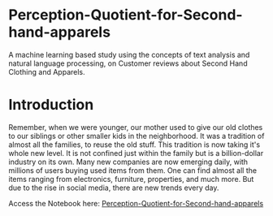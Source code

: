 # Perception-Quotient-for-Second-hand-apparels
A machine learning based study using the concepts of text analysis and natural language processing, on Customer reviews about Second Hand Clothing and Apparels.

# Introduction
Remember, when we were younger, our mother used to give our old clothes to our siblings or other smaller kids in the neighborhood. It was a tradition of almost all the families, to reuse the old stuff. This tradition is now taking it's whole new level. It is not confined just within the family but is a billion-dollar industry on its own. Many new companies are now emerging daily, with millions of users buying used items from them. One can find almost all the items ranging from electronics, furniture, properties, and much more. But due to the rise in social media, there are new trends every day. 

Access the Notebook here: [Perception-Quotient-for-Second-hand-apparels](https://colab.research.google.com/drive/1Dw2xcko9pWiidZJRAbktcOUigQ-f8vVW?usp=sharing)
